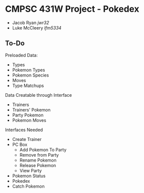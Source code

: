# CMPSC 431W Project - Pokedex
-   Jacob Ryan _jwr32_
-   Luke McCleery _lfm5334_

## To-Do
Preloaded Data:
-   Types
-   Pokemon Types
-   Pokemon Species
-   Moves
-   Type Matchups

Data Creatable through Interface
-   Trainers
-   Trainers' Pokemon
-   Party Pokemon
-   Pokemon Moves

Interfaces Needed
-   Create Trainer
-   PC Box
	-   Add Pokemon To Party
	-   Remove from Party
	-   Rename Pokemon
	-   Release Pokemon
	-   View Party
-   Pokemon Status
-   Pokedex
-   Catch Pokemon